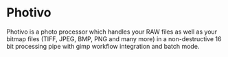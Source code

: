 # Photivo

Photivo is a photo processor which handles your RAW files as well as your bitmap files (TIFF, JPEG, BMP, PNG and many more) in a non-destructive 16 bit processing pipe with gimp workflow integration and batch mode.
